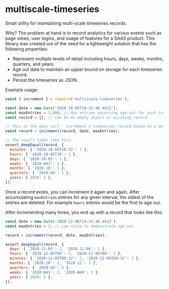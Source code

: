 # multiscale-timeseries
Small utility for maintaining multi-scale timeseries records.

Why? The problem at hand is to record analytics for various events such as page views, user logins, and usage of features for a SAAS product. This library was created out of the need for a lightweight solution that has the following properties:
 * Represent multiple levels of detail including hours, days, weeks, months, quarters, and years.
 * Age out data to maintain an upper bound on storage for each timeseries record.
 * Persist the timeseries as JSON.

Example usage:

```js
const { increment } = require('multiscale-timeseries');

const date = new Date('2020-10-05T14:32:40.441Z');
const maxEntries = 1,000; // Max entries governing age-out for each interval.
const record = {}; // Can be an empty object or existing record.

// This is the main call - increment a timeseries record based on a date.
const record = increment(record, date, maxEntries);

// The result looks like this:
assert.deepEqual(record, {
  minutes: { '2020-10-05T10:32': 1 },
  hours: { '2020-10-05T10': 1 },
  days: { '2020-10-05': 1 },
  weeks: { '2020-W41': 1 },
  months: { '2020-10': 1 },
  quarters: { '2020-Q4': 1 },
  years: { 2020: 1 },
});
```

Once a record exists, you can increment it again and again. After accumulating `maxEntries` entries for any given interval, the oldest of the entries are deleted.  For example `hours` entries would be the first to age out.

After incrementing many times, you end up with a record that looks like this:

```js
const date = new Date('2020-12-06T14:32:40.441Z');
const maxEntries = 2; // Low value to demonstrate age-out.

record = increment(record, date, maxEntries);

assert.deepEqual(record, {
  days: { '2020-12-05': 2, '2020-12-06': 1 },
  hours: { '2020-12-05T09': 2, '2020-12-06T09': 1 },
  minutes: { '2020-12-05T09:32': 2, '2020-12-06T09:32': 1 },
  months: { '2020-10': 2, '2020-12': 3 },
  quarters: { '2020-Q4': 5 },
  weeks: { '2020-W41': 2, '2020-W49': 3 },
  years: { 2020: 5 },
});
```
